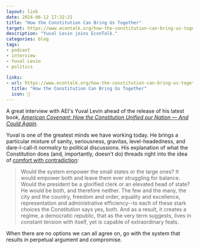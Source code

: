 ```yaml
---
layout: link
date: 2024-06-12 17:32:21
title: "How the Constitution Can Bring Us Together"
target: https://www.econtalk.org/how-the-constitution-can-bring-us-together-with-yuval-levin/
description: "Yuval Levin joins EconTalk."
categories: blog
tags:
- podcast
- interview
- Yuval Levin
- politics
 
links:
- url: https://www.econtalk.org/how-the-constitution-can-bring-us-together-with-yuval-levin/
  title: "How the Constitution Can Bring Us Together"
  icon: 📜
---
```


A great interview with AEI's Yuval Levin ahead of the release of his latest book, _[American Covenant: How the Constitution Unified our Nation — And
Could Again](https://amzn.to/3xqt4ud "American Covenant")_.

Yuval is one of the greatest minds we have working today. He brings a particular mixture of sanity, seriousness, gravitas, level-headedness, and
dare-I-call-it _normalcy_ to political discussions. His explanation of what the Constitution does (and, importantly, doesn't do) threads right into
the idea of [comfort with contradiction](https://www.resextensa.co/p/comfort-with-contradiction "Comfort with Contradiction"):

> Would the system empower the small states or the large ones? It would empower both and leave them ever struggling for balance. Would the president be a glorified clerk or an elevated head of state? He would be both, and therefore neither. The few and the many, the city and the country, freedom and order, equality and excellence, representation and administrative efficiency--to each of these stark choices the Constitution says yes, both. And as a result, it creates a regime, a democratic republic, that as the very term suggests, lives in constant tension with itself, yet is capable of extraordinary feats.

When there are no options we can all agree on, go with the system that results in perpetual argument and compromise.

